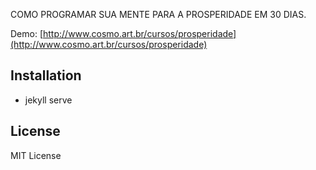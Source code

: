 COMO PROGRAMAR SUA MENTE PARA A PROSPERIDADE EM 30 DIAS. 

Demo: [http://www.cosmo.art.br/cursos/prosperidade](http://www.cosmo.art.br/cursos/prosperidade)


## Installation
* jekyll serve


## License
MIT License
